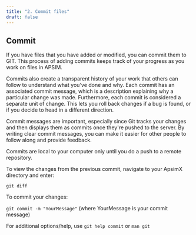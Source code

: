 ```yaml
---
title: "2. Commit files"
draft: false
---
```


## Commit

If you have files that you have added or modified, you can commit them to GIT. This process of adding commits keeps track of your progress as you work on files in APSIM.

Commits also create a transparent history of your work that others can follow to understand what you've done and why. Each commit has an associated commit message, which is a description explaining why a particular change was made. Furthermore, each commit is considered a separate unit of change. This lets you roll back changes if a bug is found, or if you decide to head in a different direction.

Commit messages are important, especially since Git tracks your changes and then displays them as commits once they're pushed to the server. By writing clear commit messages, you can make it easier for other people to follow along and provide feedback.

Commits are local to your computer only until you do a push to a remote repository. 

To view the changes from the previous commit, navigate to your ApsimX directory and enter:

````git diff````

To commit your changes:

````git commit -m "YourMessage"```` (where YourMessage is your commit message)


For additional options/help, use ````git help commit```` or ````man git````
